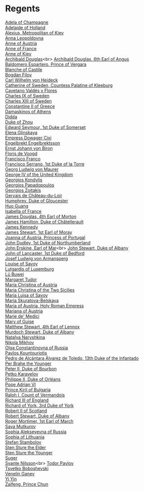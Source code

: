 # Regents
[Adela of Champagne](https://en.wikipedia.org/wiki/Adela_of_Champagne)<br>
[Adelaide of Holland](https://en.wikipedia.org/wiki/Adelaide_of_Holland)<br>
[Alexius, Metropolitan of Kiev](https://en.wikipedia.org/wiki/Alexius,_Metropolitan_of_Kiev)<br>
[Anna Leopoldovna](https://en.wikipedia.org/wiki/Anna_Leopoldovna)<br>
[Anne of Austria](https://en.wikipedia.org/wiki/Anne_of_Austria)<br>
[Anne of France](https://en.wikipedia.org/wiki/Anne_of_France)<br>
[Anne of Kiev](https://en.wikipedia.org/wiki/Anne_of_Kiev)<br>
[Archibald Douglas](https://en.wikipedia.org/wiki/Archibald_Douglas_(died_1333))<br>
[Archibald Douglas, 6th Earl of Angus](https://en.wikipedia.org/wiki/Archibald_Douglas,_6th_Earl_of_Angus)<br>
[Baldomero Espartero, Prince of Vergara](https://en.wikipedia.org/wiki/Baldomero_Espartero,_Prince_of_Vergara)<br>
[Blanche of Castile](https://en.wikipedia.org/wiki/Blanche_of_Castile)<br>
[Bogdan Filov](https://en.wikipedia.org/wiki/Bogdan_Filov)<br>
[Carl Wilhelm von Heideck](https://en.wikipedia.org/wiki/Carl_Wilhelm_von_Heideck)<br>
[Catherine of Sweden, Countess Palatine of Kleeburg](https://en.wikipedia.org/wiki/Catherine_of_Sweden,_Countess_Palatine_of_Kleeburg)<br>
[Cayetano Valdés y Flores](https://en.wikipedia.org/wiki/Cayetano_Vald%C3%A9s_y_Flores)<br>
[Charles IX of Sweden](https://en.wikipedia.org/wiki/Charles_IX_of_Sweden)<br>
[Charles XIII of Sweden](https://en.wikipedia.org/wiki/Charles_XIII_of_Sweden)<br>
[Constantine II of Greece](https://en.wikipedia.org/wiki/Constantine_II_of_Greece)<br>
[Damaskinos of Athens](https://en.wikipedia.org/wiki/Damaskinos_of_Athens)<br>
[Didda](https://en.wikipedia.org/wiki/Didda)<br>
[Duke of Zhou](https://en.wikipedia.org/wiki/Duke_of_Zhou)<br>
[Edward Seymour, 1st Duke of Somerset](https://en.wikipedia.org/wiki/Edward_Seymour,_1st_Duke_of_Somerset)<br>
[Elena Glinskaya](https://en.wikipedia.org/wiki/Elena_Glinskaya)<br>
[Empress Dowager Cixi](https://en.wikipedia.org/wiki/Empress_Dowager_Cixi)<br>
[Engelbrekt Engelbrektsson](https://en.wikipedia.org/wiki/Engelbrekt_Engelbrektsson)<br>
[Ernst Johann von Biron](https://en.wikipedia.org/wiki/Ernst_Johann_von_Biron)<br>
[Floris de Voogd](https://en.wikipedia.org/wiki/Floris_de_Voogd)<br>
[Francisco Franco](https://en.wikipedia.org/wiki/Francisco_Franco)<br>
[Francisco Serrano, 1st Duke of la Torre](https://en.wikipedia.org/wiki/Francisco_Serrano,_1st_Duke_of_la_Torre)<br>
[Georg Ludwig von Maurer](https://en.wikipedia.org/wiki/Georg_Ludwig_von_Maurer)<br>
[George IV of the United Kingdom](https://en.wikipedia.org/wiki/George_IV_of_the_United_Kingdom)<br>
[Georgios Kondylis](https://en.wikipedia.org/wiki/Georgios_Kondylis)<br>
[Georgios Papadopoulos](https://en.wikipedia.org/wiki/Georgios_Papadopoulos)<br>
[Georgios Zoitakis](https://en.wikipedia.org/wiki/Georgios_Zoitakis)<br>
[Gervais de Château-du-Loir](https://en.wikipedia.org/wiki/Gervais_de_Ch%C3%A2teau-du-Loir)<br>
[Humphrey, Duke of Gloucester](https://en.wikipedia.org/wiki/Humphrey,_Duke_of_Gloucester)<br>
[Huo Guang](https://en.wikipedia.org/wiki/Huo_Guang)<br>
[Isabella of France](https://en.wikipedia.org/wiki/Isabella_of_France)<br>
[James Douglas, 4th Earl of Morton](https://en.wikipedia.org/wiki/James_Douglas,_4th_Earl_of_Morton)<br>
[James Hamilton, Duke of Châtellerault](https://en.wikipedia.org/wiki/James_Hamilton,_Duke_of_Ch%C3%A2tellerault)<br>
[James Kennedy](https://en.wikipedia.org/wiki/James_Kennedy_(bishop))<br>
[James Stewart, 1st Earl of Moray](https://en.wikipedia.org/wiki/James_Stewart,_1st_Earl_of_Moray)<br>
[Joanna of Austria, Princess of Portugal](https://en.wikipedia.org/wiki/Joanna_of_Austria,_Princess_of_Portugal)<br>
[John Dudley, 1st Duke of Northumberland](https://en.wikipedia.org/wiki/John_Dudley,_1st_Duke_of_Northumberland)<br>
[John Erskine, Earl of Mar](https://en.wikipedia.org/wiki/John_Erskine,_Earl_of_Mar_(d._1572))<br>
[John Stewart, Duke of Albany](https://en.wikipedia.org/wiki/John_Stewart,_Duke_of_Albany)<br>
[John of Lancaster, 1st Duke of Bedford](https://en.wikipedia.org/wiki/John_of_Lancaster,_1st_Duke_of_Bedford)<br>
[Josef Ludwig von Armansperg](https://en.wikipedia.org/wiki/Josef_Ludwig_von_Armansperg)<br>
[Louise of Savoy](https://en.wikipedia.org/wiki/Louise_of_Savoy)<br>
[Lutgardis of Luxemburg](https://en.wikipedia.org/wiki/Lutgardis_of_Luxemburg)<br>
[Lü Buwei](https://en.wikipedia.org/wiki/L%C3%BC_Buwei)<br>
[Margaret Tudor](https://en.wikipedia.org/wiki/Margaret_Tudor)<br>
[Maria Christina of Austria](https://en.wikipedia.org/wiki/Maria_Christina_of_Austria)<br>
[Maria Christina of the Two Sicilies](https://en.wikipedia.org/wiki/Maria_Christina_of_the_Two_Sicilies)<br>
[Maria Luisa of Savoy](https://en.wikipedia.org/wiki/Maria_Luisa_of_Savoy)<br>
[Maria Skuratova-Belskaya](https://en.wikipedia.org/wiki/Maria_Skuratova-Belskaya)<br>
[Maria of Austria, Holy Roman Empress](https://en.wikipedia.org/wiki/Maria_of_Austria,_Holy_Roman_Empress)<br>
[Mariana of Austria](https://en.wikipedia.org/wiki/Mariana_of_Austria)<br>
[Marie de' Medici](https://en.wikipedia.org/wiki/Marie_de%27_Medici)<br>
[Mary of Guise](https://en.wikipedia.org/wiki/Mary_of_Guise)<br>
[Matthew Stewart, 4th Earl of Lennox](https://en.wikipedia.org/wiki/Matthew_Stewart,_4th_Earl_of_Lennox)<br>
[Murdoch Stewart, Duke of Albany](https://en.wikipedia.org/wiki/Murdoch_Stewart,_Duke_of_Albany)<br>
[Natalya Naryshkina](https://en.wikipedia.org/wiki/Natalya_Naryshkina)<br>
[Nikola Mikhov](https://en.wikipedia.org/wiki/Nikola_Mikhov)<br>
[Olga Constantinovna of Russia](https://en.wikipedia.org/wiki/Olga_Constantinovna_of_Russia)<br>
[Pavlos Kountouriotis](https://en.wikipedia.org/wiki/Pavlos_Kountouriotis)<br>
[Pedro de Alcántara Álvarez de Toledo, 13th Duke of the Infantado](https://en.wikipedia.org/wiki/Pedro_de_Alc%C3%A1ntara_%C3%81lvarez_de_Toledo,_13th_Duke_of_the_Infantado)<br>
[Per Brahe the Younger](https://en.wikipedia.org/wiki/Per_Brahe_the_Younger)<br>
[Peter II, Duke of Bourbon](https://en.wikipedia.org/wiki/Peter_II,_Duke_of_Bourbon)<br>
[Petko Karavelov](https://en.wikipedia.org/wiki/Petko_Karavelov)<br>
[Philippe II, Duke of Orléans](https://en.wikipedia.org/wiki/Philippe_II,_Duke_of_Orl%C3%A9ans)<br>
[Pope Adrian VI](https://en.wikipedia.org/wiki/Pope_Adrian_VI)<br>
[Prince Kiril of Bulgaria](https://en.wikipedia.org/wiki/Prince_Kiril_of_Bulgaria)<br>
[Ralph I, Count of Vermandois](https://en.wikipedia.org/wiki/Ralph_I,_Count_of_Vermandois)<br>
[Richard III of England](https://en.wikipedia.org/wiki/Richard_III_of_England)<br>
[Richard of York, 3rd Duke of York](https://en.wikipedia.org/wiki/Richard_of_York,_3rd_Duke_of_York)<br>
[Robert II of Scotland](https://en.wikipedia.org/wiki/Robert_II_of_Scotland)<br>
[Robert Stewart, Duke of Albany](https://en.wikipedia.org/wiki/Robert_Stewart,_Duke_of_Albany)<br>
[Roger Mortimer, 1st Earl of March](https://en.wikipedia.org/wiki/Roger_Mortimer,_1st_Earl_of_March)<br>
[Sava Mutkurov](https://en.wikipedia.org/wiki/Sava_Mutkurov)<br>
[Sophia Alekseyevna of Russia](https://en.wikipedia.org/wiki/Sophia_Alekseyevna_of_Russia)<br>
[Sophia of Lithuania](https://en.wikipedia.org/wiki/Sophia_of_Lithuania)<br>
[Stefan Stambolov](https://en.wikipedia.org/wiki/Stefan_Stambolov)<br>
[Sten Sture the Elder](https://en.wikipedia.org/wiki/Sten_Sture_the_Elder)<br>
[Sten Sture the Younger](https://en.wikipedia.org/wiki/Sten_Sture_the_Younger)<br>
[Suger](https://en.wikipedia.org/wiki/Suger)<br>
[Svante Nilsson](https://en.wikipedia.org/wiki/Svante_Nilsson_(regent_of_Sweden))<br>
[Todor Pavlov](https://en.wikipedia.org/wiki/Todor_Pavlov)<br>
[Tsvetko Boboshevski](https://en.wikipedia.org/wiki/Tsvetko_Boboshevski)<br>
[Venelin Ganev](https://en.wikipedia.org/wiki/Venelin_Ganev)<br>
[Yi Yin](https://en.wikipedia.org/wiki/Yi_Yin)<br>
[Zaifeng, Prince Chun](https://en.wikipedia.org/wiki/Zaifeng,_Prince_Chun)<br>
